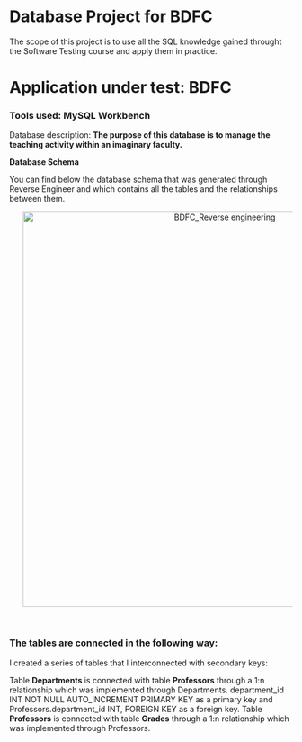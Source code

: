 # Database Project for BDFC

The scope of this project is to use all the SQL knowledge gained throught the Software Testing course and apply them in practice.

# Application under test: **BDFC** 

### Tools used: MySQL Workbench

Database description: **The purpose of this database is to manage the teaching activity within an imaginary faculty.**


**Database Schema**

You can find below the database schema that was generated through Reverse Engineer and which contains all the tables and the relationships between them.
  
<center><ul><img width="703" alt="BDFC_Reverse engineering" src="https://github.com/constantinivancu/Proiect-pentru-IT-Factory/assets/168174492/eed44531-e3b3-48ac-9bfa-f9c535826e62">
</ul></center></li><br>

### The tables are connected in the following way:

I created a series of tables that I interconnected with secondary keys:

Table **Departments** is connected with table **Professors** through a 1:n relationship which was implemented through Departments.
    department_id INT NOT NULL AUTO_INCREMENT PRIMARY KEY as a primary key and Professors.department_id INT,
    FOREIGN KEY as a foreign key.
Table **Professors** is connected with table **Grades** through a 1:n relationship which was implemented through Professors.
